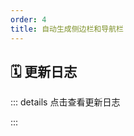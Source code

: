 ```yaml
---
order: 4
title: 自动生成侧边栏和导航栏
---
```


<MVPBadges name="@movk-repo/vitepress-plugin-auto-nav-sidebar"/>

<!-- @include: ../../../packages/auto-nav-sidebar/README.md -->

## 🗓️ 更新日志

::: details 点击查看更新日志

<!-- @include: ../../../packages/auto-nav-sidebar/CHANGELOG.md -->

:::

